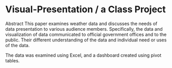 # Visual-Presentation / a Class Project
Abstract
This paper examines weather data and discusses the needs of data presentation to various audience members. Specifically, the data and visualization of data communicated to official government offices and to the public. Their different understanding of the data and individual need or uses of the data. 

The data was examined using Excel, and a dashboard created using pivot tables.

